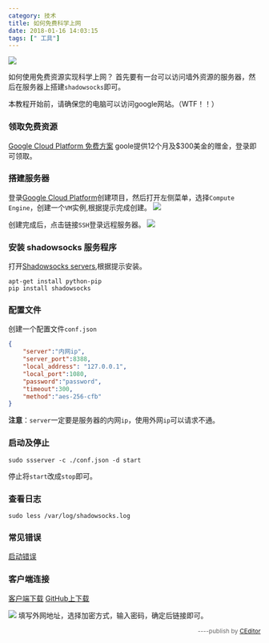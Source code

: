 ```yaml
---
category: 技术
title: 如何免费科学上网
date: 2018-01-16 14:03:15
tags: [" 工具"]
---
```


![](https://ws4.sinaimg.cn/large/006tNc79gy1fni9qq209rj30cs07o0u1.jpg)

如何使用免费资源实现科学上网？
首先要有一台可以访问墙外资源的服务器，然后在服务器上搭建`shadowsocks`即可。

本教程开始前，请确保您的电脑可以访问google网站。（WTF！！）

### 领取免费资源

[Google Cloud Platform 免费方案](https://cloud.google.com/free/) goole提供12个月及$300美金的赠金，登录即可领取。

### 搭建服务器
登录[Google Cloud Platform](https://console.cloud.google.com)创建项目，然后打开左侧菜单，选择`Compute Engine`，创建一个`VM`实例,根据提示完成创建。
![](https://ws3.sinaimg.cn/large/006tNc79ly1fnia3p98k6j30a70on3zt.jpg)

创建完成后，点击链接`SSH`登录远程服务器。
![](https://ws4.sinaimg.cn/large/006tNc79ly1fnia7lhbazj30h606iaac.jpg)

### 安装 shadowsocks 服务程序

打开[Shadowsocks servers](https://shadowsocks.org/en/download/servers.html),根据提示安装。

```shell
apt-get install python-pip
pip install shadowsocks
```

### 配置文件
创建一个配置文件`conf.json`

```json
{
    "server":"内网ip",
    "server_port":8388,
    "local_address": "127.0.0.1",
    "local_port":1080,
    "password":"password",
    "timeout":300,
    "method":"aes-256-cfb"
}
```

**注意**：`server`一定要是服务器的内网`ip`，使用外网`ip`可以请求不通。

### 启动及停止

```shell
sudo ssserver -c ./conf.json -d start
```
停止将`start`改成`stop`即可。

### 查看日志

```shell
sudo less /var/log/shadowsocks.log
```

### 常见错误

[启动错误](https://github.com/shadowsocks/shadowsocks/issues/693)

### 客户端连接
[客户端下载](https://shadowsocks.org/en/download/clients.html)
[GitHub上下载](https://github.com/shadowsocks)

![](https://ws4.sinaimg.cn/large/006tNc79gy1fnieuit91bj30ws0t8q51.jpg)
填写外网地址，选择加密方式，输入密码，确定后链接即可。
<div style="text-align:right;font-size:12px;color:#666;">----publish by <a href="http://ceditor.alibt.top" target="_blank">CEditor</a></div>